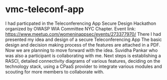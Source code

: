 # vmc-teleconf-app
I had particpated in the Teleconferencing App Secure Design Hackathon organized by OWASP WIA Committee NYC Chapter.
Event link: https://www.meetup.com/womeninappsec/events/273377970/
There I had presented my idea and design of a secure Teleconferencing App
The basic design and decision making process of the features are attached in a PDF.
Now we are planning to move forward with the idea. Suvidha Pankar who was also a participant is collaborating with me.
Next steps is establishing a RASCI, detailed connectivity diagrams of various features, deciding on the technology stack, using a CPaaS provider to integrate various modules and scouting for more members to collaborate with.

